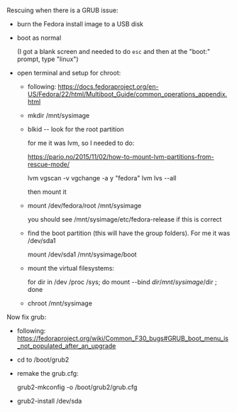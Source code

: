 Rescuing when there is a GRUB issue:

* burn the Fedora install image to a USB disk

* boot as normal

  (I got a blank screen and needed to do `esc` and then at the "boot:"
  prompt, type "linux")

* open terminal and setup for chroot:

  * following: https://docs.fedoraproject.org/en-US/Fedora/22/html/Multiboot_Guide/common_operations_appendix.html

  * mkdir /mnt/sysimage

  * blkid -- look for the root partition 

    for me it was lvm, so I needed to do:

    https://pario.no/2015/11/02/how-to-mount-lvm-partitions-from-rescue-mode/

    lvm vgscan -v
    vgchange -a y "fedora"
    lvm lvs --all

    then mount it

  * mount /dev/fedora/root /mnt/sysimage

    you should see /mnt/sysimage/etc/fedora-release if this is correct

  * find the boot partition (this will have the group folders).  For me
    it was /dev/sda1

    mount /dev/sda1 /mnt/sysimage/boot

  * mount the virtual filesystems:

    for dir in /dev /proc /sys; do mount --bind $dir /mnt/sysimage/$dir ; done

  * chroot /mnt/sysimage

Now fix grub:

  * following: https://fedoraproject.org/wiki/Common_F30_bugs#GRUB_boot_menu_is_not_populated_after_an_upgrade

  * cd to /boot/grub2

  * remake the grub.cfg:

    grub2-mkconfig -o /boot/grub2/grub.cfg

  * grub2-install /dev/sda





    
